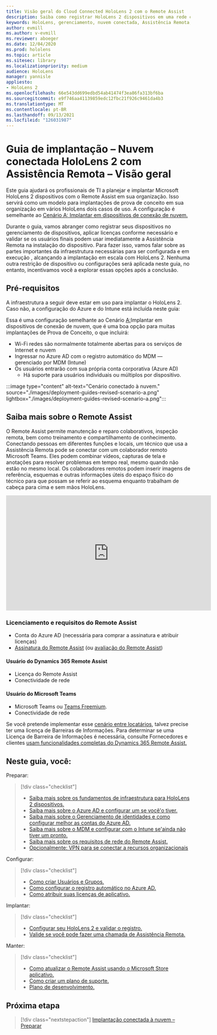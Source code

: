 ```yaml
---
title: Visão geral do Cloud Connected HoloLens 2 com o Remote Assist
description: Saiba como registrar HoloLens 2 dispositivos em uma rede conectada à nuvem usando o Dynamics 365 Remote Assist.
keywords: HoloLens, gerenciamento, nuvem conectada, Assistência Remota, AAD, Azure AD, MDM, Mobile Gerenciamento de Dispositivos
author: evmill
ms.author: v-evmill
ms.reviewer: aboeger
ms.date: 12/04/2020
ms.prod: hololens
ms.topic: article
ms.sitesec: library
ms.localizationpriority: medium
audience: HoloLens
manager: yannisle
appliesto:
- HoloLens 2
ms.openlocfilehash: 66e543dd699edbd54ab41474f3ea86fa313bf6ba
ms.sourcegitcommit: e9f746aa41139859edc12fbc21f926c9461da4b3
ms.translationtype: MT
ms.contentlocale: pt-BR
ms.lasthandoff: 09/13/2021
ms.locfileid: "126031987"
---
```

# <a name="deployment-guide--cloud-connected-hololens-2-with-remote-assist--overview"></a>Guia de implantação – Nuvem conectada HoloLens 2 com Assistência Remota – Visão geral

Este guia ajudará os profissionais de TI a planejar e implantar Microsoft HoloLens 2 dispositivos com o Remote Assist em sua organização. Isso servirá como um modelo para implantações de prova de conceito em sua organização em vários HoloLens dois casos de uso. A configuração é semelhante ao [Cenário A: Implantar em dispositivos de conexão de nuvem.](common-scenarios.md#scenario-a) 

Durante o guia, vamos abranger como registrar seus dispositivos no gerenciamento de dispositivos, aplicar licenças conforme necessário e validar se os usuários finais podem usar imediatamente a Assistência Remota na instalação do dispositivo. Para fazer isso, vamos falar sobre as partes importantes da infraestrutura necessárias para ser configurada e em execução , alcançando a implantação em escala com HoloLens 2. Nenhuma outra restrição de dispositivo ou configurações será aplicada neste guia, no entanto, incentivamos você a explorar essas opções após a conclusão.

## <a name="prerequisites"></a>Pré-requisitos

A infraestrutura a seguir deve estar em uso para implantar o HoloLens 2. Caso não, a configuração do Azure e do Intune está incluída neste guia:

Essa é uma configuração semelhante ao Cenário [A:](/hololens/common-scenarios#scenario-a)Implantar em dispositivos de conexão de nuvem, que é uma boa opção para muitas implantações de Prova de Conceito, o que incluirá:

- Wi-Fi redes são normalmente totalmente abertas para os serviços de Internet e nuvem
- Ingressar no Azure AD com o registro automático do MDM — gerenciado por MDM (Intune)
- Os usuários entrarão com sua própria conta corporativa (Azure AD)
    - Há suporte para usuários individuais ou múltiplos por dispositivo.

:::image type="content" alt-text="Cenário conectado à nuvem." source="./images/deployment-guides-revised-scenario-a.png" lightbox="./images/deployment-guides-revised-scenario-a.png":::


## <a name="learn-about-remote-assist"></a>Saiba mais sobre o Remote Assist

O Remote Assist permite manutenção e reparo colaborativos, inspeção remota, bem como treinamento e compartilhamento de conhecimento. Conectando pessoas em diferentes funções e locais, um técnico que usa a Assistência Remota pode se conectar com um colaborador remoto Microsoft Teams. Eles podem combinar vídeos, capturas de tela e anotações para resolver problemas em tempo real, mesmo quando não estão no mesmo local. Os colaboradores remotos podem inserir imagens de referência, esquemas e outras informações úteis do espaço físico do técnico para que possam se referir ao esquema enquanto trabalham de cabeça para cima e sem mãos HoloLens.

<iframe width="560" height="315" src="https://www.youtube.com/embed/d3YT8j0yYl0" frameborder="0" allow="accelerometer; autoplay; clipboard-write; encrypted-media; gyroscope; picture-in-picture" allowfullscreen></iframe>

### <a name="remote-assist-licensing-and-requirements"></a>Licenciamento e requisitos do Remote Assist

- Conta do Azure AD (necessária para comprar a assinatura e atribuir licenças)
- [Assinatura do Remote Assist](/dynamics365/mixed-reality/remote-assist/buy-and-deploy-remote-assist) (ou [avaliação do Remote Assist](/dynamics365/mixed-reality/remote-assist/try-remote-assist))
    
#### <a name="dynamics-365-remote-assist-user"></a>Usuário do Dynamics 365 Remote Assist

- Licença do Remote Assist
- Conectividade de rede

#### <a name="microsoft-teams-user"></a>Usuário do Microsoft Teams

- Microsoft Teams ou [Teams Freemium](https://products.office.com/microsoft-teams/free).
- Conectividade de rede

Se você pretende implementar esse [cenário entre locatários](/dynamics365/mixed-reality/remote-assist/cross-tenant-overview#scenario-2-leasing-services-to-other-tenants), talvez precise ter uma licença de Barreiras de Informações. Para determinar se uma Licença de Barreira de Informações é necessária, consulte Fornecedores e clientes [usam funcionalidades completas do Dynamics 365 Remote Assist.](/dynamics365/mixed-reality/remote-assist/cross-tenant-licensing-implementation)

## <a name="in-this-guide-you-will"></a>Neste guia, você:

Preparar:

> [!div class="checklist"]
> - [Saiba mais sobre os fundamentos de infraestrutura para HoloLens 2 dispositivos.](hololens2-cloud-connected-prepare.md#infrastructure-essentials)
> - [Saiba mais sobre o Azure AD e configurar um se você&#39;o tiver.](hololens2-cloud-connected-prepare.md#azure-active-directory)
> - [Saiba mais sobre o Gerenciamento de identidades e como configurar melhor as contas do Azure AD.](hololens2-cloud-connected-prepare.md#identity-management)
> - [Saiba mais sobre o MDM e configurar com o Intune se&#39;ainda não tiver um pronto.](hololens2-cloud-connected-prepare.md#mobile-device-management)
> - [Saiba mais sobre os requisitos de rede do Remote Assist.](hololens2-cloud-connected-prepare.md#network)
> - [Opcionalmente: VPN para se conectar a recursos organizacionais](hololens2-cloud-connected-prepare.md#optional-connect-your-hololens-to-vpn)

Configurar:

> [!div class="checklist"]
> - [Como criar Usuários e Grupos.](hololens2-cloud-connected-configure.md#azure-users-and-groups)
> - [Como configurar o registro automático no Azure AD.](hololens2-cloud-connected-configure.md#auto-enrollment-on-hololens-2)
> - [Como atribuir suas licenças de aplicativo.](hololens2-cloud-connected-configure.md#application-licenses)

Implantar:

> [!div class="checklist"]
> - [Configurar seu HoloLens 2 e validar o registro.](hololens2-cloud-connected-deploy.md#enrollment-validation)
> - [Valide se você pode fazer uma chamada de Assistência Remota.](hololens2-cloud-connected-deploy.md#remote-assist-call-validation)

Manter:

> [!div class="checklist"]
> - [Como atualizar o Remote Assist usando o Microsoft Store aplicativo.](hololens2-cloud-connected-maintain.md#updates)
> - [Como criar um plano de suporte.](hololens2-cloud-connected-maintain.md#support-plan)
> - [Plano de desenvolvimento.](hololens2-cloud-connected-maintain.md#development-plan)

## <a name="next-step"></a>Próxima etapa

> [!div class="nextstepaction"]
> [Implantação conectada à nuvem – Preparar](hololens2-cloud-connected-prepare.md)

